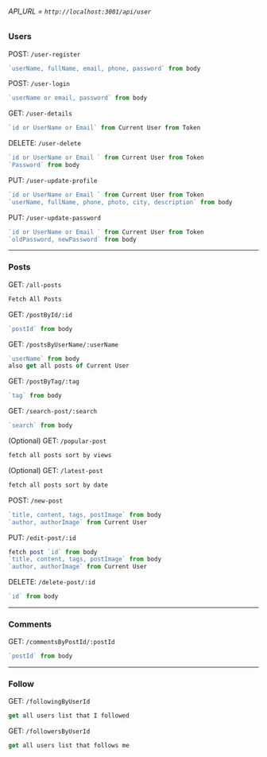 ###### API_URL = `http://localhost:3001/api/user`

### Users

POST: `/user-register`

```js
`userName, fullName, email, phone, password` from body
```

POST: `/user-login`

```js
`userName or email, password` from body
```

GET: `/user-details`

```js
`id or UserName or Email` from Current User from Token
```

DELETE: `/user-delete`

```js
`id or UserName or Email ` from Current User from Token
`Password` from body
```

PUT: `/user-update-profile`

```js
`id or UserName or Email ` from Current User from Token
`userName, fullName, phone, photo, city, description` from body
```

PUT: `/user-update-password`

```js
`id or UserName or Email ` from Current User from Token
`oldPassword, newPassword` from body
```

---

### Posts

GET: `/all-posts`

```js
Fetch All Posts
```

GET: `/postById/:id`

```js
`postId` from body
```

GET: `/postsByUserName/:userName`

```js
`userName` from body
also get all posts of Current User
```

GET: `/postByTag/:tag`

```js
`tag` from body
```

GET: `/search-post/:search`

```js
`search` from body
```

(Optional) GET: `/popular-post`

```js
fetch all posts sort by views
```

(Optional) GET: `/latest-post`

```js
fetch all posts sort by date
```

POST: `/new-post`

```js
`title, content, tags, postImage` from body
`author, authorImage` from Current User
```

PUT: `/edit-post/:id`

```js
fetch post `id` from body
`title, content, tags, postImage` from body
`author, authorImage` from Current User
```

DELETE: `/delete-post/:id`

```js
`id` from body
```

---

### Comments

GET: `/commentsByPostId/:postId`

```js
`postId` from body
```

---

### Follow

GET: `/followingByUserId`

```js
get all users list that I followed
```

GET: `/followersByUserId`

```js
get all users list that follows me
```
